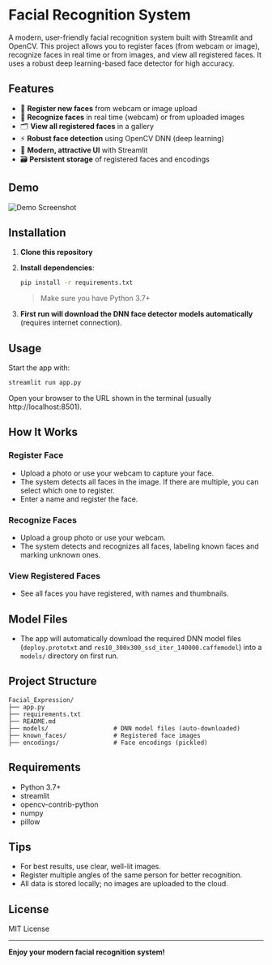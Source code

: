 # Facial Recognition System

A modern, user-friendly facial recognition system built with Streamlit and OpenCV. This project allows you to register faces (from webcam or image), recognize faces in real time or from images, and view all registered faces. It uses a robust deep learning-based face detector for high accuracy.

## Features

- 📸 **Register new faces** from webcam or image upload
- 🔎 **Recognize faces** in real time (webcam) or from uploaded images
- 🗂️ **View all registered faces** in a gallery
- ⚡ **Robust face detection** using OpenCV DNN (deep learning)
- 🎨 **Modern, attractive UI** with Streamlit
- 🗃️ **Persistent storage** of registered faces and encodings

## Demo

![Demo Screenshot](demo_screenshot.png)

## Installation

1. **Clone this repository**
2. **Install dependencies**:
   ```bash
   pip install -r requirements.txt
   ```
   > Make sure you have Python 3.7+

3. **First run will download the DNN face detector models automatically** (requires internet connection).

## Usage

Start the app with:
```bash
streamlit run app.py
```

Open your browser to the URL shown in the terminal (usually http://localhost:8501).

## How It Works

### Register Face
- Upload a photo or use your webcam to capture your face.
- The system detects all faces in the image. If there are multiple, you can select which one to register.
- Enter a name and register the face.

### Recognize Faces
- Upload a group photo or use your webcam.
- The system detects and recognizes all faces, labeling known faces and marking unknown ones.

### View Registered Faces
- See all faces you have registered, with names and thumbnails.

## Model Files
- The app will automatically download the required DNN model files (`deploy.prototxt` and `res10_300x300_ssd_iter_140000.caffemodel`) into a `models/` directory on first run.

## Project Structure
```
Facial_Expression/
├── app.py
├── requirements.txt
├── README.md
├── models/                  # DNN model files (auto-downloaded)
├── known_faces/             # Registered face images
├── encodings/               # Face encodings (pickled)
```

## Requirements
- Python 3.7+
- streamlit
- opencv-contrib-python
- numpy
- pillow

## Tips
- For best results, use clear, well-lit images.
- Register multiple angles of the same person for better recognition.
- All data is stored locally; no images are uploaded to the cloud.

## License
MIT License

---

**Enjoy your modern facial recognition system!** 